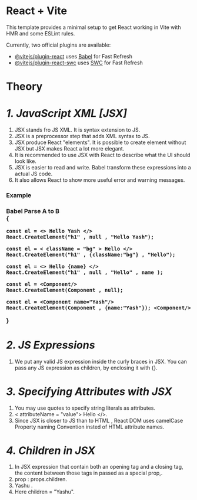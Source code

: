 # React + Vite

This template provides a minimal setup to get React working in Vite with HMR and some ESLint rules.

Currently, two official plugins are available:

- [@vitejs/plugin-react](https://github.com/vitejs/vite-plugin-react/blob/main/packages/plugin-react/README.md) uses [Babel](https://babeljs.io/) for Fast Refresh
- [@vitejs/plugin-react-swc](https://github.com/vitejs/vite-plugin-react-swc) uses [SWC](https://swc.rs/) for Fast Refresh


# Theory

# _1. JavaScript XML [JSX]_

1. JSX stands fro JS XML. It is syntax extension to JS.
2. JSX is a preprocessor step that adds XML syntax to JS.
3. JSX produce React "elements". It is possible to create element without JSX but JSX makes React a lot more elegant.
4. It is recommended to use JSX with React to describe what the UI should look like.
5. JSX is easier to read and write. Babel transform these expressions into a actual JS code.
6. It also allows React to show more useful error and warning messages.

<h3> Example <h3>
  
Babel Parse A to B
<br>
{

    const el = <> Hello Yash </>
    React.CreateElement("h1" , null , "Hello Yash");

    const el = < className = "bg" > Hello </>
    React.CreateElement("h1" , {className:"bg"} , "Hello");

    const el = <> Hello {name} </>
    React.CreateElement("h1" , null , "Hello" , name );
    
    const el = <Component/>
    React.CreateElement(Component , null);
    
    const el = <Component name="Yash"/>
    React.CreateElement(Component , {name:"Yash"}); <Component/>
}

# _2. JS Expressions_ 

1. We put any valid JS expression inside the curly braces in JSX. You can pass any JS expression as children, by enclosing it with {}.

# _3. Specifying Attributes with JSX_

1. You may use quotes to specify string literals as attributes.
2. < attributeName = "value"> Hello </>.
3. Since JSX is closer to JS than to HTML , React DOM uses camelCase Property naming Convention insted of HTML attribute names.

# _4. Children in JSX_

1. In JSX expression that contain both an opening tag and a closing tag, the content between those tags in passed as a special prop,.
2. prop : props.children.
3. <tag> Yashu </tag>.
4. Here children = "Yashu".
